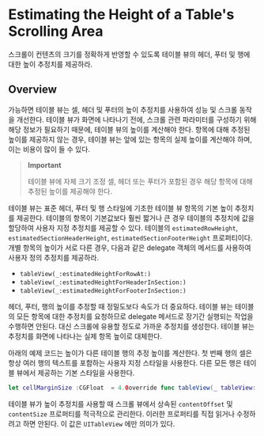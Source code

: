 # Estimating the Height of a Table's Scrolling Area

스크롤이 컨텐츠의 크기를 정확하게 반영할 수 있도록 테이블 뷰의 헤더, 푸터 및 행에 대한 높이 추정치를 제공하라.

## Overview

가능하면 테이블 뷰는 셀, 헤더 및 푸터의 높이 추정치를 사용하여 성능 및 스크롤 동작을 개선한다. 테이블 뷰가 화면에 나타나기 전에, 스크롤 관련 파라미터를 구성하기 위해 해당 정보가 필요하기 때문에, 테이블 뷰의 높이를 계산해야 한다. 항목에 대해 추정된 높이를 제공하지 않는 경우, 테이블 뷰는 앞에 있는 항목의 실제 높이를 계산해야 하며, 이는 비용이 많이 들 수 있다.

> **Important**
>
> 테이블 뷰에 자체 크기 조정 셀, 헤더 또는 푸터가 포함된 경우 해당 항목에 대해 추정된 높이를 제공해야 한다.

테이블 뷰는 표준 헤더, 푸터 및 행 스타일에 기초한 테이블 뷰 항목의 기본 높이 추정치를 제공한다. 테이블의 항목이 기본값보다 훨씬 짧거나 큰 경우 테이블의 추정치에 값을 할당하여 사용자 지정 추정치를 제공할 수 있다. 테이블의 `estimatedRowHeight`, `estimatedSectionHeaderHeight`, `estimatedSectionFooterHeight` 프로퍼티이다. 개별 항목의 높이가 서로 다른 경우, 다음과 같은 delegate 객체의 메서드를 사용하여 사용자 정의 추정치를 제공하라.

* `tableView(_:estimatedHeightForRowAt:)`
* `tableView(_:estimatedHeightForHeaderInSection:)`
* `tableView(_:estimatedHeightForFooterInSection:)`

헤더, 푸터, 행의 높이를 추정할 때 정밀도보다 속도가 더 중요하다. 테이블 뷰는 테이블의 모든 항목에 대한 추정치를 요청하므로 delegate 메서드로 장기간 실행되는 작업을 수행하면 안된다. 대신 스크롤에 유용할 정도로 가까운 추정치를 생성한다. 테이블 뷰는 추정치를 화면에 나타나는 실제 항목 높이로 대체한다.

아래의 예제 코드는 높이가 다른 테이블 행의 추정 높이를 계산한다. 첫 번째 행의 셀은 항상 여러 행의 텍스트를 포함하는 사용자 지정 스타일을 사용한다. 다른 모든 행은 테이블 뷰에서 제공하는 기본 스타일을 사용한다.

```swift
let cellMarginSize :CGFloat  = 4.0override func tableView(_ tableView: UITableView,          estimatedHeightForRowAt indexPath: IndexPath) -> CGFloat {   // Choose an appropriate default cell size.   var cellSize = UITableView.automaticDimension   // The first cell is always a title cell. Other cells use the Basic style.   if indexPath.row == 0 {      //Title cells consist of one large title row and two body text rows.      let largeTitleFont = UIFont.preferredFont(forTextStyle: .largeTitle)      let bodyFont = UIFont.preferredFont(forTextStyle: .body)      // Get the height of a single line of text in each font.      let largeTitleHeight = largeTitleFont.lineHeight + largeTitleFont.leading      let bodyHeight = bodyFont.lineHeight + bodyFont.leading      // Sum the line heights plus top and bottom margins to get the final height.      let titleCellSize = largeTitleHeight + (bodyHeight * 2.0) + (cellMarginSize * 2)      // Update the estimated cell size.      cellSize = titleCellSize   }   return cellSize}
```

테이블 뷰가 높이 추정치를 사용할 때 스크롤 뷰에서 상속된 `contentOffset` 및 `contentSize` 프로퍼티를 적극적으로 관리한다. 이러한 프로퍼티를 직접 읽거나 수정하려고 하면 안된다. 이 값은 `UITableView` 에만 의미가 있다.


